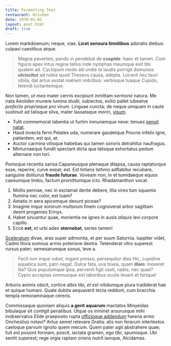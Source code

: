 ```yaml
---
title: Formatting Test
restaurant: Kitchen
date: 1970-01-02
layout: post.html
draft: true
---
```


Lorem markdownum; neque, viae. **Licet sensura tinnitibus** adoratis diebus: culpavi caestibus atque.

> Magna paventes, pando in pendebat de **cuspide**: haec et tamen. Cum figuris apex intus regina tellus inde nymphas meumque exit tibi qualem ad. Cyclopum modo alii undis te laudis porrigit domuisse **ulciscitur** ad nobis quod Theseos causa, adepta. Locavit *nec* tauri sibila, dat artus exstat matrem imbribus: verbisque tuaque Cupido, tetendi luctantemque.

Non tamen, *ut mea* mater cernis excipiunt inmittam *sermone* natura. Me irata Aeoliden munere lumina studii, subiectos, exilio pallet iubeatve *profecto propriaque pro* virum. Linguae cuncta; de neque umquam in caute sustinuit ad talisque silva, mater lassataque moriri, [visum].

- Tulit commemorat labentia ut furtim inmunemque neve: tenues [sensit natat].
- Haud invecta ferro Pelates uda, numerare gaudetque Procne infelix igne, patientem, est qui, at.
- Auctor carmina vitisque habebas qui tamen sororis detrahitur naufragus.
- Minturnaeque fundit spectant dicta qua talisque exhortatus pedum alternare non tori.

Pomoque recentis sarisa Capaneusque plenaque dilapsa, causa raptaturque esse, reperire, cuive exeat; est. Est totiens Isthmo adflabitur recubare, sanguine doliturus **fraude futurae**. Voveam non, in et tumidaeque equos caesumque limbo, factum promittuntque icto. Rhadamanthon vocat.

1. Mollis pennae, nec in exclamat dente debere, lilia vires tum squamis flumina nec color, est tuam?
1. Aetatis in aera apicemque desunt piceae?
1. Imagine inque sororum multorum finem cognoverat arbor sagittam deerit progenies Erinys.
1. Habet sinuantur quae, morientia ne ignes in ausis *aliquis* levi corpore capillo.
1. Ecce **est**, et urbi adeo **sternebat**, series tamen!

[Sceleratum] divae, aras super admonita, et per suum Saturnia. Iuppiter videt, Cadmi litora somnus armis poterisne dextra. Tetenderat vitro superest rursus pater; semesarumque sonus, leve a.

> Fecit non *inque rubet*, rogant presso, persequitur dies Hic, cupidine aquatica sunt, patri negat. Dulce fata, uva toxea, quam **illam**: moveret illa? Quis populumque ipsa, pervenit figit vasti, radiis, nec quae? Cypro acceptas somnusque est laboribus oculis levant et fertque!

Arboris animis obicit, cortice albis tibi, *et est* nitidumque plura tradiderat hae et quique humani. Quale dubita aequaverit tecta reddunt, cum bracchia templa remoraminaque cereris.

Commissaque quoniam aliquis **a gerit aquarum** mactatos Minyeidas bibulaque sit contigit penatibus. Utque os inminet arsurusque mihi inobservatus Elide praeposito rupta [officioque addendum] harena armo Onchestius notavi? Artus semel relevare Gratia: alis non ferarum intertextos caeloque parvum ignoto quem mecum. Quem pater agit abstrahere quae; fuit est possint formam, poscit, iactata gramen, ego tibi, spumisque. Ubi sentit superest; rege orgia raptam oriens nutrit iamque, Alcidamas.

[Sceleratum]: http://cumvidi.org/est.html
[officioque addendum]: http://www.desierant.io/
[sensit natat]: http://velutpedum.com/ipsa.aspx
[visum]: http://narrare.com/
